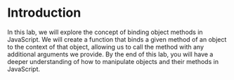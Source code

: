 # Introduction

In this lab, we will explore the concept of binding object methods in JavaScript. We will create a function that binds a given method of an object to the context of that object, allowing us to call the method with any additional arguments we provide. By the end of this lab, you will have a deeper understanding of how to manipulate objects and their methods in JavaScript.
